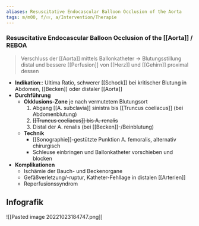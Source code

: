 ```yaml
---
aliases: Resuscitative Endocascular Balloon Occlusion of the Aorta
tags: m/m00, f/💤, a/Intervention/Therapie
---
```

### Resuscitative Endocascular Balloon Occlusion of the [[Aorta]] / REBOA
> Verschluss der [[Aorta]] mittels Ballonkatheter → Blutungsstillung distal und bessere [[Perfusion]] von [[Herz]] und [[Gehirn]] proximal dessen
- **Indikation**:: Ultima Ratio, schwerer [[Schock]] bei kritischer Blutung in Abdomen, [[Becken]] oder distaler [[Aorta]]
- **Durchführung**
	- **Okklusions-Zone** je nach vermutetem Blutungsort
		1. Abgang [[A. subclavia]] sinistra bis [[Truncus coeliacus]] (bei Abdomenblutung)
		2. ~~[[Truncus coeliacus]] bis A. renalis~~
		3. Distal der A. renalis (bei [[Becken]]-/Beinblutung)
	- **Technik**
		- [[Sonographie]]-gestützte Punktion A. femoralis, alternativ chirurgisch
		- Schleuse einbringen und Ballonkatheter vorschieben und blocken
- **Komplikationen**
	- Ischämie der Bauch- und Beckenorgane
	- Gefäßverletzung/-ruptur, Katheter-Fehllage in distalen [[Arterien]]
	- Reperfusionssyndrom
## Infografik
![[Pasted image 20221023184747.png]]